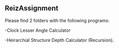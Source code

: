 ## ReizAssignment
Please find 2 folders with the following programs:

-Clock Lesser Angle Calculator 

-Heirarchial Structure Depth Calculator (Recursion).
